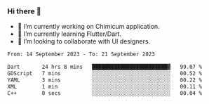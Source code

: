 ### Hi there 👋

<!--
**devcat37/devcat37** is a ✨ _special_ ✨ repository because its `README.md` (this file) appears on your GitHub profile.-->


- 🔭 I’m currently working on Chimicum application.
- 🌱 I’m currently learning Flutter/Dart.
- 👯 I’m looking to collaborate with UI designers.
<!-- - 🤔 I’m looking for help with ... -->

<!--START_SECTION:waka-->

```txt
From: 14 September 2023 - To: 21 September 2023

Dart       24 hrs 8 mins   ████████████████████████▓   99.07 %
GDScript   7 mins          ░░░░░░░░░░░░░░░░░░░░░░░░░   00.52 %
YAML       3 mins          ░░░░░░░░░░░░░░░░░░░░░░░░░   00.22 %
XML        1 min           ░░░░░░░░░░░░░░░░░░░░░░░░░   00.11 %
C++        0 secs          ░░░░░░░░░░░░░░░░░░░░░░░░░   00.04 %
```

<!--END_SECTION:waka-->
